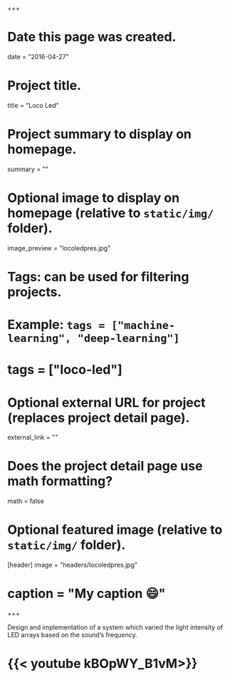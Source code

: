 +++
# Date this page was created.
date = "2016-04-27"

# Project title.
title = "Loco Led"

# Project summary to display on homepage.
summary = ""

# Optional image to display on homepage (relative to `static/img/` folder).
image_preview = "locoledpres.jpg"

# Tags: can be used for filtering projects.
# Example: `tags = ["machine-learning", "deep-learning"]`
# tags = ["loco-led"]

# Optional external URL for project (replaces project detail page).
external_link = ""

# Does the project detail page use math formatting?
math = false

# Optional featured image (relative to `static/img/` folder).
[header]
image = "headers/locoledpres.jpg"
# caption = "My caption :smile:"

+++

Design and implementation of a system which varied the light intensity of LED arrays based on the sound’s frequency.

# {{< youtube kBOpWY_B1vM>}}
